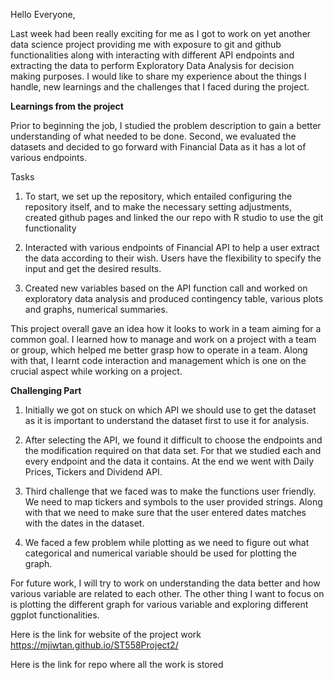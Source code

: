 Hello Everyone,

Last week had been really exciting for me as I got to work on yet another data science project providing me with exposure to git and github functionalities along with interacting with different API endpoints and extracting the data to perform Exploratory Data Analysis for decision making purposes.
I would like to share my experience about the things I handle, new learnings and the challenges that I faced during the project.

**Learnings from the project**

Prior to beginning the job, I studied the problem description to gain a better understanding of what needed to be done. 
Second, we evaluated the datasets and decided to go forward with Financial Data as it has a lot of various endpoints.

Tasks
1. To start, we set up the repository, which entailed configuring the repository itself, and to make the necessary setting adjustments, created github pages and linked the our repo with R studio to use the git functionality

2. Interacted with various endpoints of Financial API to help a user extract the data according to their wish. Users have the flexibility to specify the input and get the desired results.

3. Created new variables based on the API function call and worked on exploratory data analysis and produced contingency table, various plots and graphs, numerical summaries.

This project overall gave an idea how it looks to work in a team aiming for a common goal. I learned how to manage and work on a project with a team or group, which helped me better grasp how to operate in a team. Along with that, I learnt code interaction and management which is one on the crucial aspect while working on a project.

**Challenging Part**

1. Initially we got on stuck on which API we should use to get the dataset as it is important to understand the dataset first to use it for analysis.

2. After selecting the API, we found it difficult to choose the endpoints and the modification required on that data set. For that we studied each and every endpoint and the data it contains.
 At the end we went with Daily Prices, Tickers and Dividend API.
 
3. Third challenge that we faced was to make the functions user friendly. We need to map tickers and symbols to the user provided strings. Along with that we need to make sure that the user entered dates matches with the dates in the dataset.

4. We faced a few problem while plotting as we need to figure out what categorical and numerical variable should be used for plotting the graph.

For future work, I will try to work on understanding the data better and how various variable are related to each other. The other thing I want to focus on is plotting the different graph for various variable and exploring different ggplot functionalities.

Here is the link for website of the project work 
https://mjiwtan.github.io/ST558Project2/

Here is the link for repo where all the work is stored
